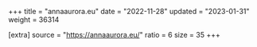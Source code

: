 +++
title = "annaaurora.eu"
date = "2022-11-28"
updated = "2023-01-31"
weight = 36314

[extra]
source = "https://annaaurora.eu/"
ratio = 6
size = 35
+++
